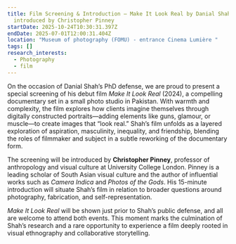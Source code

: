 ```yaml
---
title: Film Screening & Introduction – Make It Look Real by Danial Shah,
  introduced by Christopher Pinney
startDate: 2025-10-24T10:30:31.397Z
endDate: 2025-07-01T12:00:31.404Z
location: "Museum of photography (FOMU) - entrance Cinema Lumière "
tags: []
research_interests:
  - Photography
  - film
---
```

On the occasion of Danial Shah’s PhD defense, we are proud to present a special screening of his debut film *Make It Look Real* (2024), a compelling documentary set in a small photo studio in Pakistan. With warmth and complexity, the film explores how clients imagine themselves through digitally constructed portraits—adding elements like guns, glamour, or muscle—to create images that “look real.” Shah’s film unfolds as a layered exploration of aspiration, masculinity, inequality, and friendship, blending the roles of filmmaker and subject in a subtle reworking of the documentary form.

The screening will be introduced by **Christopher Pinney**, professor of anthropology and visual culture at University College London. Pinney is a leading scholar of South Asian visual culture and the author of influential works such as *Camera Indica* and *Photos of the Gods*. His 15-minute introduction will situate Shah’s film in relation to broader questions around photography, fabrication, and self-representation.

*Make It Look Real* will be shown just prior to Shah’s public defense, and all are welcome to attend both events. This moment marks the culmination of Shah’s research and a rare opportunity to experience a film deeply rooted in visual ethnography and collaborative storytelling.